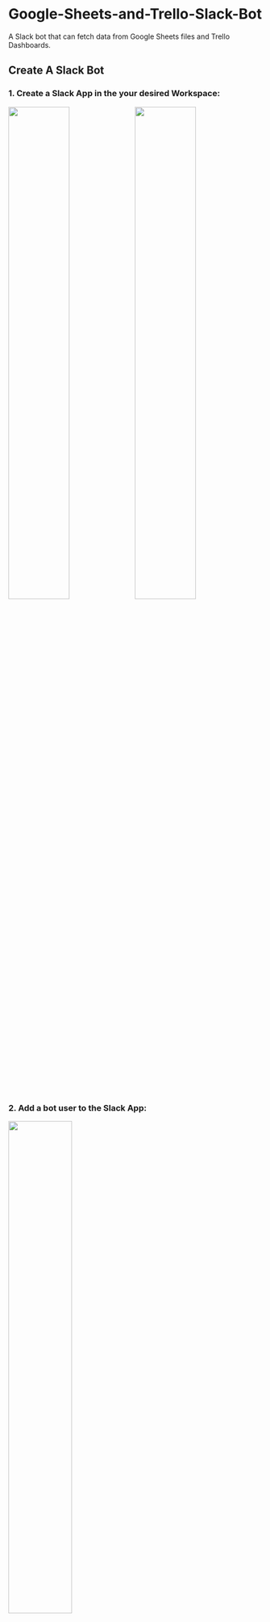 # Google-Sheets-and-Trello-Slack-Bot

A Slack bot that can fetch data from Google Sheets files and Trello Dashboards.

## Create A Slack Bot


### 1. Create a Slack App in the your desired Workspace:

<img src=screenshots/1.png width="49%" height="50%"> <img src=screenshots/2.png width="49%" height="50%">

### 2. Add a bot user to the Slack App:

<img src=screenshots/3.png width="50%" height="50%">

<img src=screenshots/4.png width="50%" height="50%">

#### (Make is "Always Show My Bot as Online" is Off)
<img src=screenshots/5.png width="50%" height="50%">

#### (Bots and Permissions show be enabled now)
<img src=screenshots/6.png width="50%" height="50%">

### 3. Install the Slack App in your Workspace:

<img src=screenshots/7.png width="49%" height="50%"> <img src=screenshots/8.png width="49%" height="50%">

#### (You should have a Bot User OAuth Access Token now. Copy this because you'll need it later) 
<img src=screenshots/9.png width="50%" height="50%">

#### ("Add features and functionality" and "Install your app to your workspace" should now be enabled)
<img src=screenshots/10.png width="50%" height="50%">

#### (When you go to your Slack Workspace you should see your bot in the Apps section)
<img src=screenshots/11.png width="150" height="500">

### 4. Download and Install Node.js

https://nodejs.org/en/download/

### 5. Create a directory/folder for your project

### 6. In terminal/command prompt, CD to the project folder(or open the terminal/command prompt in the project folder)

### 7. Run the command: npm init
![](screenshots/12.PNG)

#### (You should now have a package.JSON file in your project file)
![](screenshots/13.PNG)

![](screenshots/14.PNG)

### 8. Download or copy the code in index.js file from this GitHub:

#### Download the ZIP file and extract(uncompress) the files
![](screenshots/15.PNG)

### OR!

#### Clone the GitHub using Terminal/Command Prompt with the command:  
git clone https://github.com/YawFrempong/Google-Sheets-Trello-Slack-Bot

![](screenshots/16.PNG)

#### Copy the index.js file from the GitHub repository you downloaded to your project folder:

![](screenshots/17.PNG)

![](screenshots/18.PNG)

### 9. In terminal/command prompt, CD to the project folder(or open the terminal/command prompt in the project folder). Install the required dependencies:
    
    npm install slackbots
    npm install google-spreadsheet
    npm install trello

### 10. You should have a package-lock.JSON file and node_modules folder now.

![](screenshots/19.PNG)

#### (You package.JSON file should look like this now)
![](screenshots/20.PNG)

### 11. Enter the Bot User OAuth Access Token and Bot Name into the SlackBot constructor:

![](screenshots/21.PNG)

<img src=screenshots/22.png width="49%" height="50%"><img src=screenshots/23.png width="49%" height="50%">

![](screenshots/24.PNG)



## Integrate Trello


### 12. Create a Trello account and Login If you don't already have one. 

### 13. Got to: https://trello.com/app-key

<img src=screenshots/25.png width="50%" height="50%">

#### (Trello Developer API Key)
<img src=screenshots/26.png width="50%" height="50%">

### 14. Copy the link and replace {YourAPIKey} with your Trello Developer API Key

![](screenshots/27.png)

![](screenshots/28.png)

### 15. Press Allow to generate an OAuth Token

<img src=screenshots/29.png width="50%" height="50%">

<img src=screenshots/30.png width="50%" height="50%">

### 16. Copy the API Key and OAuth Token into the Trello constructor:

![](screenshots/31.PNG)

![](screenshots/32.PNG)

### 17. Copy the URL Code from your Trello Board and put it in the getListsOnBoards() function:

![](screenshots/34.PNG)

![](screenshots/33.PNG)

![](screenshots/35.PNG)




## Integrate Google Sheets


### 18. Go to Google Developers Console: https://console.developers.google.com

### 19. Click on the project tab on the top left:

<img src=screenshots/35_2.png width="50%" height="50%">

### 20. Create a new project

<img src=screenshots/36.png width="50%" height="50%">

<img src=screenshots/37.png width="50%" height="50%">

### 21. Enable the Google Drive API:

<img src=screenshots/38.png width="50%" height="50%">

<img src=screenshots/39.png width="50%" height="50%">

<img src=screenshots/40.png width="50%" height="50%">

### 22. Generate and download a Google Drive JSON file:

<img src=screenshots/41.png width="49%" height="50%"> <img src=screenshots/42.png width="49%" height="50%">

<img src=screenshots/43.png width="49%" height="50%"> <img src=screenshots/44.png width="49%" height="50%">

### 23. Copy the JSON file into your project folder and rename the file to "client_secret":

![](screenshots/45.PNG)

![](screenshots/46.PNG)

### 24. Copy the client email address from the client_secret.JSON file and share your Google Spreadsheets with that email:

![](screenshots/47.PNG)

<img src=screenshots/48.PNG width="75%" height="75%">

### 25. Add your Google Sheets URL ID to the sheets array in index.js

![](screenshots/49.PNG)

![](screenshots/50.PNG)

![](screenshots/51.PNG)

### 26. Change the code in the phase_2() function in index.js to match your use:

![](screenshots/sheets_example.png)

![](screenshots/54.PNG)

![](screenshots/55.PNG)

### 27. In terminal/command prompt, CD to the project folder(or open the terminal/command prompt in the project folder)

### 28. Run the code to turn on the bot with this command: node index.js

![](screenshots/56.PNG)

### 29. Go to your Slack Workspace and test out the bot:

<img src=screenshots/57.png width="125" height="750">

![](screenshots/58.png)

<img src=screenshots/59.png width="75%" height="75%">

<img src=screenshots/60.png width="30%" height="30%">

### Congrats you have the bot working. Continue to add code to the index.js file to add more functionality.



## Deploy the Bot to Run on the Cloud using Google Cloud and Kubernetes

Build a Slack Bot with Node.js on Kubernetes(Tutorial): https://codelabs.developers.google.com/codelabs/cloud-slack-bot/index.html#0

More hosting options(AWS, Microsoft Azure, IBM Cloud, Heroku, etc): https://api.slack.com/docs/hosting

## Helpful Resources(Node.js Libraries)

Google Spreadsheets: https://www.npmjs.com/package/google-spreadsheet
Slackbots: https://www.npmjs.com/package/slackbots
Trello: https://www.npmjs.com/package/trello

## Helpful Resources(YouTube Videos)

Build A Slackbot: https://www.youtube.com/watch?v=nyyXTIL3Hkw

Google Sheets and JavaScript with Node.js: https://www.youtube.com/watch?v=UGN6EUi4Yio

Building a Serverless Slack App with AWS and Serverless Framework: https://www.youtube.com/playlist?list=PLGyRwGktEFqd_Xjg-MwyUbsmT1_X_q_oU

## Helpful Resources(API Documentation)

Slack API: https://api.slack.com/

Trello API: https://developers.trello.com/reference#introduction
